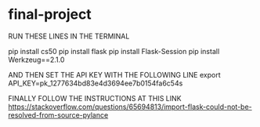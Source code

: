 # final-project
RUN THESE LINES IN THE TERMINAL

pip install cs50
pip install flask
pip install Flask-Session
pip install Werkzeug==2.1.0

AND THEN SET THE API KEY WITH THE FOLLOWING LINE
export API_KEY=pk_1277634bd83e4d3694ee7b0154fa6c54s

FINALLY FOLLOW THE INSTRUCTIONS AT THIS LINK
https://stackoverflow.com/questions/65694813/import-flask-could-not-be-resolved-from-source-pylance